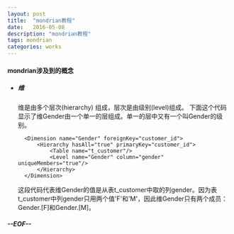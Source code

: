 ```yaml
---
layout: post
title:  "mondrian教程"
date:   2016-05-08
description: "mondrian教程"
tags: mondrian
categories: works
---
```


#### mondrian涉及到的概念

* ##### 维

	维是由多个层次(hierarchy)	组成，层次是由级别(level)组成。
	下面这个代码显示了维Gender由一个单一的层组成。单一的层中又有一个叫Gender的级别。
	
		<Dimension name="Gender" foreignKey="customer_id">
			<Hierarchy hasAll="true" primaryKey="customer_id">
				<Table name="t_customer"/>
				<Level name="Gender" column="gender" uniqueMembers="true"/>
			</Hierarchy>
		</Dimension>

	这段代码代表维Gender的值是从表t_customer中取的列gender。因为表t_customer中列gender只用两个值'F'和'M'，因此维Gender只有两个成员：Gender.[F]和Gender.[M]。
	
	

##### --EOF--

